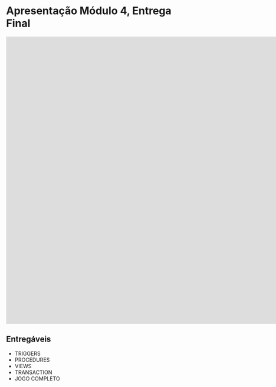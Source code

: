 # Apresentação Módulo 4, Entrega Final

<iframe width="2545" height="779" src="https://www.youtube.com/embed/XqzcJJ3N-8A" title="apresentacao bancos grupo 4 - digimon 2022.1" frameborder="0" allow="accelerometer; autoplay; clipboard-write; encrypted-media; gyroscope; picture-in-picture; web-share" allowfullscreen></iframe>

## Entregáveis

- TRIGGERS
- PROCEDURES
- VIEWS
- TRANSACTION
- JOGO COMPLETO
